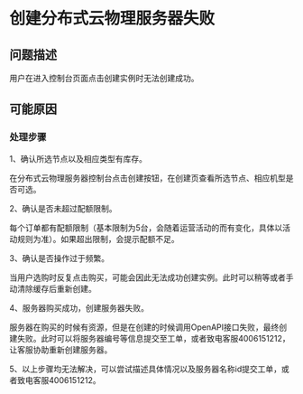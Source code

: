 # 创建分布式云物理服务器失败

## 问题描述

用户在进入控制台页面点击创建实例时无法创建成功。

## 可能原因
### 处理步骤

1、确认所选节点以及相应类型有库存。

在分布式云物理服务器控制台点击创建按钮，在创建页查看所选节点、相应机型是否可选。

2、确认是否未超过配额限制。

每个订单都有配额限制（基本限制为5台，会随着运营活动的而有变化，具体以活动规则为准）。如果超出限制，会提示配额不足。

3、确认是否操作过于频繁。

当用户选购时反复点击购买，可能会因此无法成功创建实例。此时可以稍等或者手动清除缓存后重新创建。

4、服务器购买成功，创建服务器失败。

服务器在购买的时候有资源，但是在创建的时候调用OpenAPI接口失败，最终创建失败。此时可以将服务器编号等信息提交至工单，或者致电客服4006151212，让客服协助重新创建服务器。

5、以上步骤均无法解决，可以尝试描述具体情况以及服务器名称id提交工单，或者致电客服4006151212。

